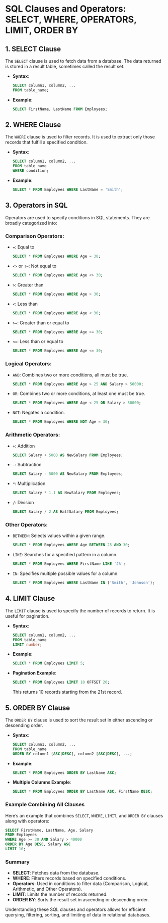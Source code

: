 # SQL Clauses and Operators: SELECT, WHERE, OPERATORS, LIMIT, ORDER BY

## 1. SELECT Clause
The `SELECT` clause is used to fetch data from a database. The data returned is stored in a result table, sometimes called the result set.

- **Syntax**:
  ```sql
  SELECT column1, column2, ...
  FROM table_name;
  ```

- **Example**:
  ```sql
  SELECT FirstName, LastName FROM Employees;
  ```

## 2. WHERE Clause
The `WHERE` clause is used to filter records. It is used to extract only those records that fulfill a specified condition.

- **Syntax**:
  ```sql
  SELECT column1, column2, ...
  FROM table_name
  WHERE condition;
  ```

- **Example**:
  ```sql
  SELECT * FROM Employees WHERE LastName = 'Smith';
  ```

## 3. Operators in SQL
Operators are used to specify conditions in SQL statements. They are broadly categorized into:

### Comparison Operators:
  - `=`: Equal to
    ```sql
    SELECT * FROM Employees WHERE Age = 30;
    ```
  - `<>` or `!=`: Not equal to
    ```sql
    SELECT * FROM Employees WHERE Age <> 30;
    ```
  - `>`: Greater than
    ```sql
    SELECT * FROM Employees WHERE Age > 30;
    ```
  - `<`: Less than
    ```sql
    SELECT * FROM Employees WHERE Age < 30;
    ```
  - `>=`: Greater than or equal to
    ```sql
    SELECT * FROM Employees WHERE Age >= 30;
    ```
  - `<=`: Less than or equal to
    ```sql
    SELECT * FROM Employees WHERE Age <= 30;
    ```

### Logical Operators:
  - `AND`: Combines two or more conditions, all must be true.
    ```sql
    SELECT * FROM Employees WHERE Age > 25 AND Salary > 50000;
    ```
  - `OR`: Combines two or more conditions, at least one must be true.
    ```sql
    SELECT * FROM Employees WHERE Age < 25 OR Salary > 50000;
    ```
  - `NOT`: Negates a condition.
    ```sql
    SELECT * FROM Employees WHERE NOT Age = 30;
    ```

### Arithmetic Operators:
  - `+`: Addition
    ```sql
    SELECT Salary + 5000 AS NewSalary FROM Employees;
    ```
  - `-`: Subtraction
    ```sql
    SELECT Salary - 5000 AS NewSalary FROM Employees;
    ```
  - `*`: Multiplication
    ```sql
    SELECT Salary * 1.1 AS NewSalary FROM Employees;
    ```
  - `/`: Division
    ```sql
    SELECT Salary / 2 AS HalfSalary FROM Employees;
    ```

### Other Operators:
  - `BETWEEN`: Selects values within a given range.
    ```sql
    SELECT * FROM Employees WHERE Age BETWEEN 25 AND 30;
    ```
  - `LIKE`: Searches for a specified pattern in a column.
    ```sql
    SELECT * FROM Employees WHERE FirstName LIKE 'J%';
    ```
  - `IN`: Specifies multiple possible values for a column.
    ```sql
    SELECT * FROM Employees WHERE LastName IN ('Smith', 'Johnson');
    ```

## 4. LIMIT Clause
The `LIMIT` clause is used to specify the number of records to return. It is useful for pagination.

- **Syntax**:
  ```sql
  SELECT column1, column2, ...
  FROM table_name
  LIMIT number;
  ```

- **Example**:
  ```sql
  SELECT * FROM Employees LIMIT 5;
  ```

- **Pagination Example**:
  ```sql
  SELECT * FROM Employees LIMIT 10 OFFSET 20;
  ```
  This returns 10 records starting from the 21st record.

## 5. ORDER BY Clause
The `ORDER BY` clause is used to sort the result set in either ascending or descending order.

- **Syntax**:
  ```sql
  SELECT column1, column2, ...
  FROM table_name
  ORDER BY column1 [ASC|DESC], column2 [ASC|DESC], ...;
  ```

- **Example**:
  ```sql
  SELECT * FROM Employees ORDER BY LastName ASC;
  ```

- **Multiple Columns Example**:
  ```sql
  SELECT * FROM Employees ORDER BY LastName ASC, FirstName DESC;
  ```

### Example Combining All Clauses

Here’s an example that combines `SELECT`, `WHERE`, `LIMIT`, and `ORDER BY` clauses along with operators:

```sql
SELECT FirstName, LastName, Age, Salary
FROM Employees
WHERE Age >= 30 AND Salary > 40000
ORDER BY Age DESC, Salary ASC
LIMIT 10;
```

### Summary

- **SELECT**: Fetches data from the database.
- **WHERE**: Filters records based on specified conditions.
- **Operators**: Used in conditions to filter data (Comparison, Logical, Arithmetic, and Other Operators).
- **LIMIT**: Limits the number of records returned.
- **ORDER BY**: Sorts the result set in ascending or descending order.

Understanding these SQL clauses and operators allows for efficient querying, filtering, sorting, and limiting of data in relational databases.